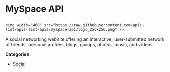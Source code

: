 # MySpace API<p align="center">
    <img width="400" src="https://raw.githubusercontent.com/apis-list/apis-list/apis/myspace-api/logo_256x256.png" />
</p>

A social networking website offering an interactive, user-submitted network of friends, personal profiles, blogs, groups, photos, music, and videos

**Categories**:

- [Social](https://github/apis-list/apis-list#social)






